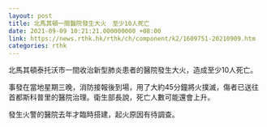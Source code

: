```yaml
---
layout: post
title: 北馬其頓一間醫院發生大火　至少10人死亡
date: 2021-09-09 10:21:21.000000000 +08:00
link: https://news.rthk.hk/rthk/ch/component/k2/1609751-20210909.htm
categories: rthk
---
```


北馬其頓泰托沃市一間收治新型肺炎患者的醫院發生大火，造成至少10人死亡。

事發在當地星期三晚，消防接報後到場，用了大約45分鐘將火撲滅，傷者已送往首都斯科普里的醫院治理。衛生部長說，死亡人數可能還會上升。

發生火警的醫院去年才臨時搭建，起火原因有待調查。
